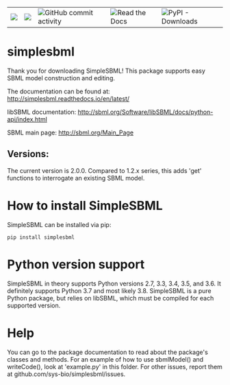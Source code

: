  <table style="width:100%">
  <tr>
    <td><img src="https://codecov.io/gh/sys-bio/simplesbml/branch/master/graph/badge.svg" /></td>
    <td><img src="https://img.shields.io/badge/License-MIT-yellow.svg" /></td>
    <td><img alt="GitHub commit activity" src="https://img.shields.io/github/commit-activity/w/sys-bio/simplesbml"></td>
    <td><img alt="Read the Docs" src="https://img.shields.io/readthedocs/simplesbml"></td>
    <td><img alt="PyPI - Downloads" src="https://img.shields.io/pypi/dm/simplesbml"></td>
  </tr>
</table> 

<a href="https://codecov.io/gh/sys-bio/simplesbml">
</a>

# simplesbml

Thank you for downloading SimpleSBML!  This package supports easy SBML model construction and editing.

The documentation can be found at: http://simplesbml.readthedocs.io/en/latest/

libSBML documentation: http://sbml.org/Software/libSBML/docs/python-api/index.html

SBML main page: http://sbml.org/Main_Page

## Versions: 

The current version is 2.0.0. Compared to 1.2.x series, this adds 'get' functions to interrogate an existing SBML model.

# How to install SimpleSBML

SimpleSBML can be installed via pip:

```
pip install simplesbml
```
# Python version support

SimpleSBML in theory supports Python versions 2.7, 3.3, 3.4, 3.5, and 3.6. It definitely supports Python 3.7 and most likely 3.8. SimpleSBML is a pure Python package, but relies on libSBML, which must be compiled for each supported version.

# Help

You can go to the package documentation to read about the package's classes and methods.  For an example of how to use sbmlModel() and writeCode(), look at 'example.py' in this folder.  For other issues, report them at github.com/sys-bio/simplesbml/issues.
